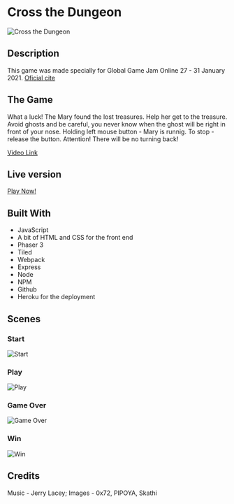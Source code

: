 # Cross the Dungeon
![Cross the Dungeon](https://res.cloudinary.com/di5lpqwcp/image/upload/v1612205288/img/fqgxx9rc7abmmo4kdiih.png)

## Description
This game was made specially for Global Game Jam Online 27 - 31 January 2021.
[Oficial cite](https://globalgamejam.org/2021/games/hide-and-seek-7)

## The Game
What a luck! The Mary found the lost treasures. Help her get to the treasure. Avoid ghosts and be careful, you never know when the ghost will be right in front of your nose. 
Holding left mouse button - Mary is runnig. 
To stop - release the button. 
Attention! There will be no turning back!

[Video Link](https://youtu.be/spLfM_iG-p8)

## Live version
[Play Now!](https://cross-the-dungeon.herokuapp.com/)

## Built With
- JavaScript
- A bit of HTML and CSS for the front end
- Phaser 3
- Tiled
- Webpack
- Express
- Node
- NPM
- Github
- Heroku for the deployment

## Scenes
### Start 
![Start](https://res.cloudinary.com/di5lpqwcp/image/upload/v1612205294/img/vafmymwmhu8rnhr7u1qt.png)

### Play
![Play](https://res.cloudinary.com/di5lpqwcp/image/upload/v1611238802/img/v0gqhagdo3yjrasdsddc.png)

### Game Over
![Game Over](https://res.cloudinary.com/di5lpqwcp/image/upload/v1612205708/img/uvftlascjkepfc38wzzl.png)

### Win
![Win](https://res.cloudinary.com/di5lpqwcp/image/upload/v1612205298/img/rqcria8dh9qqouup3jky.png)


## Credits 

Music - Jerry Lacey; Images - 0x72, PIPOYA, Skathi
